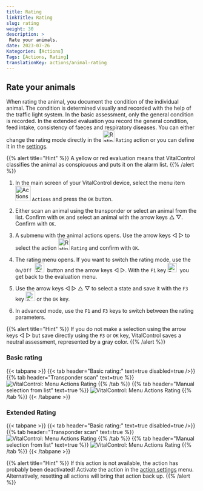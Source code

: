 ```yaml
---
title: Rating
linkTitle: Rating
slug: rating
weight: 30
description: >
 Rate your animals.
date: 2023-07-26
Kategorien: [Actions]
Tags: [Actions, Rating]
translationKey: actions/animal-rating
---
```


## Rate your animals

When rating the animal, you document the condition of the individual animal. The condition is determined visually and recorded with the help of the traffic light system. In the basic assessment, only the general condition is recorded. In the extended evaluation you record the general condition, feed intake, consistency of faeces  and respiratory diseases. You can either change the rating mode directly in the <img src="/icons/actions/rating.svg" width="30" align="bottom" alt="Rating" /> `Rating` action or you can define it in the [settings](../../settings/data-acquisition/#set-rating-of-animals).

{{% alert title="Hint" %}}
A yellow or red evaluation means that VitalControl classifies the animal as conspicuous and puts it on the alarm list.
{{% /alert %}}

1. In the main screen of your VitalControl device, select the menu item &nbsp;<img src="/icons/actions.svg" width="40" align="bottom" alt="Actions" /> `Actions` and press the `OK` button.

2. Either scan an animal using the transponder or select an animal from the list. Confirm with `OK` and select an animal with the arrow keys △ ▽. Confirm with `OK`.

3. A submenu with the animal actions opens. Use the arrow keys ◁ ▷ to select the action <img src="/icons/actions/rating.svg" width="30" align="bottom" alt="Rating" /> `Rating` and confirm with `OK`.

4. The rating menu opens. If you want to switch the rating mode, use the `On/Off` &nbsp;<img src="/icons/gear.svg" width="25" align="bottom" alt="Chain-of-actions" />&nbsp; button and the arrow keys ◁ ▷. With the `F1` key <img src="/icons/footer/exit.svg" width="24" align="bottom" alt="Back" />&nbsp; you get back to the evaluation menu.

5. Use the arrow keys ◁ ▷ △ ▽ to select a state and save it with the `F3` key <img src="/icons/footer/save.svg" width="25" align="bottom" alt="Save" /> or the `OK` key.

6. In advanced mode, use the `F1` and `F3` keys to switch between the rating parameters.

{{% alert title="Hint" %}}
If you do not make a selection using the arrow keys ◁ ▷ but save directly using the `F3` or `OK` key, VitalControl saves a neutral assessment, represented by a gray color.
{{% /alert %}}

### Basic rating

{{< tabpane >}}
{{< tab header="Basic rating:" text=true disabled=true />}}
{{% tab header="Transponder scan" text=true %}}
 ![VitalControl: Menu Actions Rating](../images/basicrating-scan.png "Basic rating")
{{% /tab %}}
{{% tab header="Manual selection from list" text=true %}}
 ![VitalControl: Menu Actions Rating](../images/basicrating.png "Basic rating")
{{% /tab %}}
{{< /tabpane >}}

### Extended Rating

{{< tabpane >}}
{{< tab header="Basic rating:" text=true disabled=true />}}
{{% tab header="Transponder scan" text=true %}}
 ![VitalControl: Menu Actions Rating](../images/extendedrating-scan.png "Extended rating")
{{% /tab %}}
{{% tab header="Manual selection from list" text=true %}}
 ![VitalControl: Menu Actions Rating](../images/extendedrating.png "Extended rating")
{{% /tab %}}
{{< /tabpane >}}

{{% alert title="Hint" %}}
If this action is not available, the action has probably been deactivated! Activate the action in the [action settings](../settings/) menu. Alternatively, resetting all actions will bring that action back up.
{{% /alert %}}
